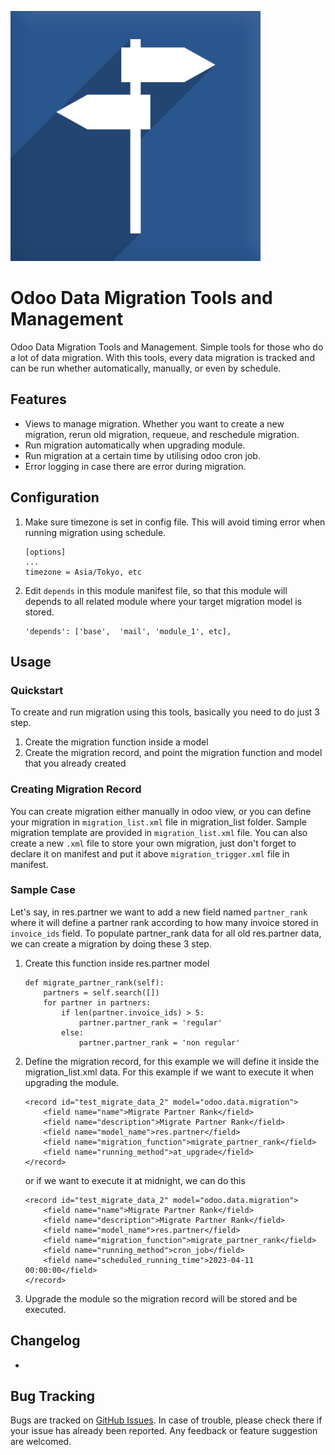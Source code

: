 ![enter image description here](https://raw.githubusercontent.com/rlmyandaa/odoo_data_migration_tools/master/static/description/icon.png?token=GHSAT0AAAAAACATC3QC67IF3HQYXPGMQTAOZBVCJ6A)
# Odoo Data Migration Tools and Management

Odoo Data Migration Tools and Management. Simple tools for those who do a lot of data migration. With this tools, every data migration is tracked and can be run whether automatically, manually, or even by schedule.

## Features

 - Views to manage migration. Whether you want to create a new migration, rerun old migration, requeue, and reschedule migration.
 - Run migration automatically when upgrading module.
 - Run migration at a certain time by utilising odoo cron job.
 - Error logging in case there are error during migration.

## Configuration

 1. Make sure timezone is set in config file. This will avoid timing error when running migration using schedule. 
	```
	[options]
	...
	timezone = Asia/Tokyo, etc
	```
2. Edit `depends` in this module manifest file, so that this module will depends to all related module where your target migration model is stored.
	```
	'depends': ['base',  'mail', 'module_1', etc],
	```


## Usage
### Quickstart
To create and run migration using this tools, basically you need to do just 3 step.
 1. Create the migration function inside a model
 2. Create the migration record, and point the migration function and model that you already created

### Creating Migration Record
You can create migration either manually in odoo view, or you can define your migration in `migration_list.xml` file in migration_list folder. Sample migration template are provided in `migration_list.xml` file. You can also create a new `.xml` file to store your own migration, just don't forget to declare it on manifest and put it above `migration_trigger.xml` file in manifest.

### Sample Case
Let's say, in res.partner we want to add a new field named `partner_rank` where it will define a partner rank according to how many invoice stored in `invoice_ids` field. To populate partner_rank data for all old res.partner data, we can create a migration by doing these 3 step.

 1. Create this function inside res.partner model
	```
	def migrate_partner_rank(self):
		partners = self.search([])
		for partner in partners:
			if len(partner.invoice_ids) > 5:
				partner.partner_rank = 'regular'
			else:
				partner.partner_rank = 'non regular'
	```
2. Define the migration record, for this example we will define it inside the migration_list.xml data. For this example if we want to execute it when upgrading the module.
	```
	<record id="test_migrate_data_2" model="odoo.data.migration">
		<field name="name">Migrate Partner Rank</field>
		<field name="description">Migrate Partner Rank</field>
		<field name="model_name">res.partner</field>
		<field name="migration_function">migrate_partner_rank</field>
		<field name="running_method">at_upgrade</field>
	</record>
	```
	or if we want to execute it at midnight, we can do this
	```
	<record id="test_migrate_data_2" model="odoo.data.migration">
		<field name="name">Migrate Partner Rank</field>
		<field name="description">Migrate Partner Rank</field>
		<field name="model_name">res.partner</field>
		<field name="migration_function">migrate_partner_rank</field>
		<field name="running_method">cron_job</field>
		<field name="scheduled_running_time">2023-04-11 00:00:00</field>
	</record>
	```
3. Upgrade the module so the migration record will be stored and be executed.

## Changelog
-

## Bug Tracking
Bugs are tracked on  [GitHub Issues](https://github.com/rlmyandaa/odoo_data_migration_tools/issues). In case of trouble, please check there if your issue has already been reported. Any feedback or feature suggestion are welcomed.
